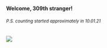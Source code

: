 #### Welcome, 309th stranger!

###### <sup>P.S. counting started approximately in 10.01.21</sup>

<img src="https://kraftwerk28.pp.ua/vcnt.png"></img>
